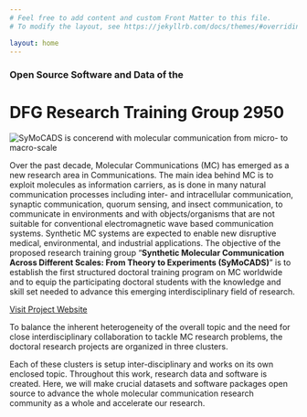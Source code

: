 ```yaml
---
# Feel free to add content and custom Front Matter to this file.
# To modify the layout, see https://jekyllrb.com/docs/themes/#overriding-theme-defaults

layout: home
---
```


### Open Source Software and Data of the
# DFG Research Training Group 2950 

![SyMoCADS is concerend with molecular communication from micro- to macro-scale](/assets/img/symocads-banner.png)

Over the past decade, Molecular Communications (MC) has emerged as a new research area in Communications. The main idea behind MC is to exploit molecules as information carriers, as is done in many natural communication processes including inter- and intracellular communication, synaptic communication, quorum sensing, and insect communication, to communicate in environments and with objects/organisms that are not suitable for conventional electromagnetic wave based communication systems. Synthetic MC systems are expected to enable new disruptive medical, environmental, and industrial applications. The objective of the proposed research training group “**Synthetic Molecular Communication Across Different Scales: From Theory to Experiments (SyMoCADS)**” is to establish the first structured doctoral training program on MC worldwide and to equip the participating doctoral students with the knowledge and skill set needed to advance this emerging interdisciplinary field of research.

<a href="https://www.symocads.research.fau.eu" class="big-button">Visit Project Website</a>

To balance the inherent heterogeneity of the overall topic and the need for close interdisciplinary collaboration to tackle MC research problems, the doctoral research projects are organized in three clusters. 

Each of these clusters is setup inter-disciplinary and works on its own enclosed topic. Throughout this work, research data and software is created. Here, we will make crucial datasets and software packages open source to advance the whole molecular communication research community as a whole and accelerate our research.